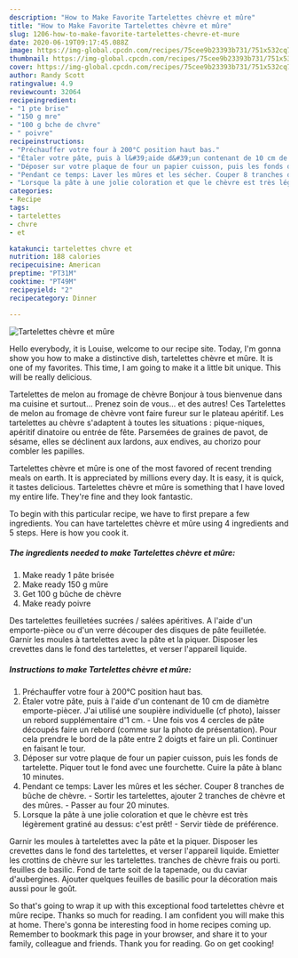 ```yaml
---
description: "How to Make Favorite Tartelettes chèvre et mûre"
title: "How to Make Favorite Tartelettes chèvre et mûre"
slug: 1206-how-to-make-favorite-tartelettes-chevre-et-mure
date: 2020-06-19T09:17:45.088Z
image: https://img-global.cpcdn.com/recipes/75cee9b23393b731/751x532cq70/tartelettes-chevre-et-mure-photo-principale-de-la-recette.jpg
thumbnail: https://img-global.cpcdn.com/recipes/75cee9b23393b731/751x532cq70/tartelettes-chevre-et-mure-photo-principale-de-la-recette.jpg
cover: https://img-global.cpcdn.com/recipes/75cee9b23393b731/751x532cq70/tartelettes-chevre-et-mure-photo-principale-de-la-recette.jpg
author: Randy Scott
ratingvalue: 4.9
reviewcount: 32064
recipeingredient:
- "1 pte brise"
- "150 g mre"
- "100 g bche de chvre"
- " poivre"
recipeinstructions:
- "Préchauffer votre four à 200°C position haut bas."
- "Étaler votre pâte, puis à l&#39;aide d&#39;un contenant de 10 cm de diamètre emporte-piècer. J&#39;ai utilisé une soupière individuelle (cf photo), laisser un rebord supplémentaire d&#39;1 cm.  Une fois vos 4 cercles de pâte découpés faire un rebord (comme sur la photo de présentation). Pour cela prendre le bord de la pâte entre 2 doigts et faire un pli. Continuer en faisant le tour."
- "Déposer sur votre plaque de four un papier cuisson, puis les fonds de tartelette. Piquer tout le fond avec une fourchette. Cuire la pâte à blanc 10 minutes."
- "Pendant ce temps: Laver les mûres et les sécher. Couper 8 tranches de bûche de chèvre.  Sortir les tartelettes, ajouter 2 tranches de chèvre et des mûres.  Passer au four 20 minutes."
- "Lorsque la pâte à une jolie coloration et que le chèvre est très légèrement gratiné au dessus: c&#39;est prêt!  Servir tiède de préférence."
categories:
- Recipe
tags:
- tartelettes
- chvre
- et

katakunci: tartelettes chvre et 
nutrition: 188 calories
recipecuisine: American
preptime: "PT31M"
cooktime: "PT49M"
recipeyield: "2"
recipecategory: Dinner

---
```



![Tartelettes chèvre et mûre](https://img-global.cpcdn.com/recipes/75cee9b23393b731/751x532cq70/tartelettes-chevre-et-mure-photo-principale-de-la-recette.jpg)

Hello everybody, it is Louise, welcome to our recipe site. Today, I'm gonna show you how to make a distinctive dish, tartelettes chèvre et mûre. It is one of my favorites. This time, I am going to make it a little bit unique. This will be really delicious.

Tartelettes de melon au fromage de chèvre Bonjour à tous bienvenue dans ma cuisine et surtout… Prenez soin de vous… et des autres! Ces Tartelettes de melon au fromage de chèvre vont faire fureur sur le plateau apéritif. Les tartelettes au chèvre s&#39;adaptent à toutes les situations : pique-niques, apéritif dinatoire ou entrée de fête. Parsemées de graines de pavot, de sésame, elles se déclinent aux lardons, aux endives, au chorizo pour combler les papilles.

Tartelettes chèvre et mûre is one of the most favored of recent trending meals on earth. It is appreciated by millions every day. It is easy, it is quick, it tastes delicious. Tartelettes chèvre et mûre is something that I have loved my entire life. They're fine and they look fantastic.


To begin with this particular recipe, we have to first prepare a few ingredients. You can have tartelettes chèvre et mûre using 4 ingredients and 5 steps. Here is how you cook it.

<!--inarticleads1-->

##### The ingredients needed to make Tartelettes chèvre et mûre:

1. Make ready 1 pâte brisée
1. Make ready 150 g mûre
1. Get 100 g bûche de chèvre
1. Make ready  poivre


Des tartelettes feuilletées sucrées / salées apéritives. A l&#39;aide d&#39;un emporte-pièce ou d&#39;un verre découper des disques de pâte feuilletée. Garnir les moules à tartelettes avec la pâte et la piquer. Disposer les crevettes dans le fond des tartelettes, et verser l&#39;appareil liquide. 

<!--inarticleads2-->

##### Instructions to make Tartelettes chèvre et mûre:

1. Préchauffer votre four à 200°C position haut bas.
1. Étaler votre pâte, puis à l&#39;aide d&#39;un contenant de 10 cm de diamètre emporte-piècer. J&#39;ai utilisé une soupière individuelle (cf photo), laisser un rebord supplémentaire d&#39;1 cm.  - Une fois vos 4 cercles de pâte découpés faire un rebord (comme sur la photo de présentation). Pour cela prendre le bord de la pâte entre 2 doigts et faire un pli. Continuer en faisant le tour.
1. Déposer sur votre plaque de four un papier cuisson, puis les fonds de tartelette. Piquer tout le fond avec une fourchette. Cuire la pâte à blanc 10 minutes.
1. Pendant ce temps: Laver les mûres et les sécher. Couper 8 tranches de bûche de chèvre.  - Sortir les tartelettes, ajouter 2 tranches de chèvre et des mûres.  - Passer au four 20 minutes.
1. Lorsque la pâte à une jolie coloration et que le chèvre est très légèrement gratiné au dessus: c&#39;est prêt!  - Servir tiède de préférence.


Garnir les moules à tartelettes avec la pâte et la piquer. Disposer les crevettes dans le fond des tartelettes, et verser l&#39;appareil liquide. Emietter les crottins de chèvre sur les tartelettes. tranches de chèvre frais ou porti. feuilles de basilic. Fond de tarte soit de la tapenade, ou du caviar d&#39;aubergines. Ajouter quelques feuilles de basilic pour la décoration mais aussi pour le goût. 

So that's going to wrap it up with this exceptional food tartelettes chèvre et mûre recipe. Thanks so much for reading. I am confident you will make this at home. There's gonna be interesting food in home recipes coming up. Remember to bookmark this page in your browser, and share it to your family, colleague and friends. Thank you for reading. Go on get cooking!
